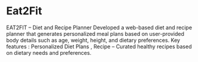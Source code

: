 # Eat2Fit
 EAT2FIT – Diet and Recipe Planner Developed a web-based diet and recipe planner that generates personalized meal plans based on user-provided body details such as age, weight, height, and dietary preferences. Key features :  Personalized Diet Plans , Recipe –  Curated healthy recipes based on dietary needs and preferences. 
